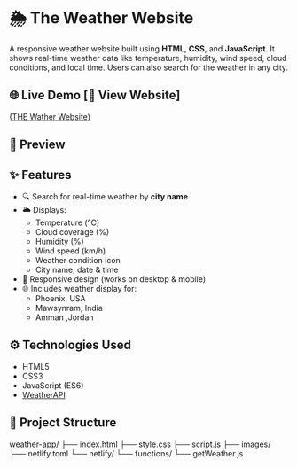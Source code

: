 #  🌦️ The Weather Website 

A responsive weather website built using **HTML**, **CSS**, and **JavaScript**. It shows real-time weather data like temperature, humidity,
wind speed, cloud conditions, and local time. Users can also search for the weather in any city.

## 🌐 Live Demo [🔗 View Website]
([THE Wather Website](https://the-weather-website444.netlify.app/))  


## 📸 Preview




## ✨ Features
- 🔍 Search for real-time weather by **city name**
- 🌥️ Displays:
  - Temperature (°C)
  - Cloud coverage (%)
  - Humidity (%)
  - Wind speed (km/h)
  - Weather condition icon
  - City name, date & time
- 📱 Responsive design (works on desktop & mobile)
- 🌐 Includes  weather display for:
  - Phoenix, USA
  - Mawsynram, India
  - Amman ,Jordan

## ⚙️ Technologies Used

- HTML5  
- CSS3  
- JavaScript (ES6)  
- [WeatherAPI](https://www.weatherapi.com/)

## 📁 Project Structure
weather-app/
├── index.html
├── style.css
├── script.js
├── images/
├── netlify.toml
└── netlify/
    └── functions/
        └── getWeather.js

